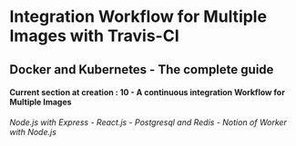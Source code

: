 # Integration Workflow for Multiple Images with Travis-CI
## Docker and Kubernetes - The complete guide
#### Current section at creation : 10 - A continuous integration Workflow for Multiple Images
*Node.js with Express - React.js - Postgresql and Redis - Notion of Worker with Node.js*
